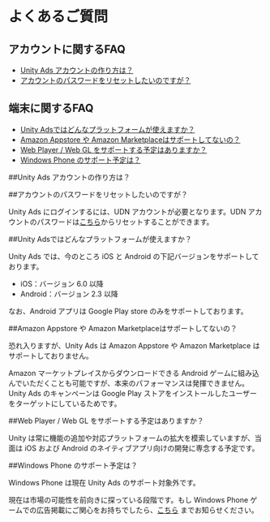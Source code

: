 # よくあるご質問
## アカウントに関するFAQ

- [Unity Ads アカウントの作り方は？](https://github.com/unity3d-jp/unityads-help-jp/wiki/general-faq#unity-ads-%E3%82%A2%E3%82%AB%E3%82%A6%E3%83%B3%E3%83%88%E3%81%AE%E4%BD%9C%E3%82%8A%E6%96%B9%E3%81%AF)
- [アカウントのパスワードをリセットしたいのですが？](https://github.com/unity3d-jp/unityads-help-jp/wiki/general-faq#%E3%82%A2%E3%82%AB%E3%82%A6%E3%83%B3%E3%83%88%E3%81%AE%E3%83%91%E3%82%B9%E3%83%AF%E3%83%BC%E3%83%89%E3%82%92%E3%83%AA%E3%82%BB%E3%83%83%E3%83%88%E3%81%97%E3%81%9F%E3%81%84%E3%81%AE%E3%81%A7%E3%81%99%E3%81%8C)

## 端末に関するFAQ

- [Unity Adsではどんなプラットフォームが使えますか？](https://github.com/unity3d-jp/unityads-help-jp/wiki/general-faq#unity-ads%E3%81%A7%E3%81%AF%E3%81%A9%E3%82%93%E3%81%AA%E3%83%97%E3%83%A9%E3%83%83%E3%83%88%E3%83%95%E3%82%A9%E3%83%BC%E3%83%A0%E3%81%8C%E4%BD%BF%E3%81%88%E3%81%BE%E3%81%99%E3%81%8B)
- [Amazon Appstore や Amazon Marketplaceはサポートしてないの？](https://github.com/unity3d-jp/unityads-help-jp/wiki/general-faq#amazon-appstore-%E3%82%84-amazon-marketplace%E3%81%AF%E3%82%B5%E3%83%9D%E3%83%BC%E3%83%88%E3%81%97%E3%81%A6%E3%81%AA%E3%81%84%E3%81%AE)
- [Web Player / Web GL をサポートする予定はありますか？](https://github.com/unity3d-jp/unityads-help-jp/wiki/general-faq#web-player--web-gl-%E3%82%92%E3%82%B5%E3%83%9D%E3%83%BC%E3%83%88%E3%81%99%E3%82%8B%E4%BA%88%E5%AE%9A%E3%81%AF%E3%81%82%E3%82%8A%E3%81%BE%E3%81%99%E3%81%8B)
- [Windows Phone のサポート予定は？](https://github.com/unity3d-jp/unityads-help-jp/wiki/general-faq#windows-phone-%E3%81%AE%E3%82%B5%E3%83%9D%E3%83%BC%E3%83%88%E4%BA%88%E5%AE%9A%E3%81%AF)

##Unity Ads アカウントの作り方は？

##アカウントのパスワードをリセットしたいのですが？

Unity Ads にログインするには、UDN アカウントが必要となります。UDN アカウントのパスワードは[こちら](https://accounts.unity3d.com/password/new)からリセットすることができます。

##Unity Adsではどんなプラットフォームが使えますか？

Unity Ads では、今のところ iOS と Android の下記バージョンをサポートしております。

- iOS：バージョン 6.0 以降
- Android：バージョン 2.3 以降

なお、Android アプリは Google Play store のみをサポートしております。

##Amazon Appstore や Amazon Marketplaceはサポートしてないの？

恐れ入りますが、Unity Ads は Amazon Appstore や Amazon Marketplace はサポートしておりません。

Amazon マーケットプレイスからダウンロードできる Android ゲームに組み込んでいただくことも可能ですが、本来のパフォーマンスは発揮できません。Unity Ads のキャンペーンは Google Play ストアをインストールしたユーザーをターゲットにしているためです。

##Web Player / Web GL をサポートする予定はありますか？

Unity は常に機能の追加や対応プラットフォームの拡大を模索していますが、当面は iOS および Android のネイティブアプリ向けの開発に専念する予定です。

##Windows Phone のサポート予定は？

Windows Phone は現在 Unity Ads のサポート対象外です。

現在は市場の可能性を前向きに探っている段階です。もし Windows Phone ゲームでの広告掲載にご関心をお持ちでしたら、[こちら](mailto:ads-support@unity3d.co.jp) までお知らせください。
